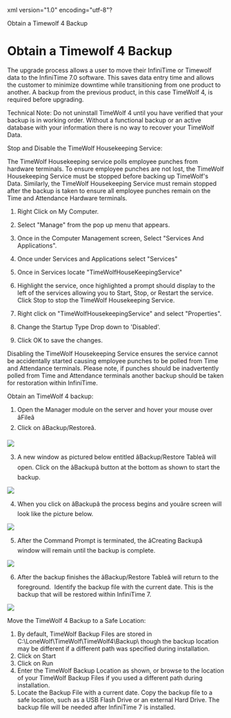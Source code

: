 xml version="1.0" encoding="utf-8"?





Obtain a Timewolf 4 Backup




# Obtain a Timewolf 4 Backup

The upgrade process allows a user to move their InfiniTime or Timewolf data to the InfiniTime 7.0 software. This saves data entry time and allows the customer to minimize downtime while transitioning from one product to another. A backup from the previous product, in this case TimeWolf 4, is required before upgrading.

Technical Note: Do not uninstall TimeWolf 4 until you have verified that your backup is in working order. Without a functional backup or an active database with your information there is no way to recover your TimeWolf Data.

Stop and Disable the TimeWolf Housekeeping Service:

The TimeWolf Housekeeping service polls employee punches from hardware terminals. To ensure employee punches are not lost, the TimeWolf Housekeeping Service must be stopped before backing up TimeWolf's Data. Similarly, the TimeWolf Housekeeping Service must remain stopped after the backup is taken to ensure all employee punches remain on the Time and Attendance Hardware terminals.

1. Right Click on My Computer.

2. Select "Manage" from the pop up menu that appears.

3. Once in the Computer Management screen, Select "Services And Applications".

4. Once under Services and Applications select "Services"

5. Once in Services locate "TimeWolfHouseKeepingService"

6. Highlight the service, once highlighted a prompt should display to the left of the services allowing you to Start, Stop, or Restart the service. Click Stop to stop the TimeWolf Housekeeping Service.

7. Right click on "TimeWolfHousekeepingService" and select "Properties".

8. Change the Startup Type Drop down to 'Disabled'.

9. Click OK to save the changes.

Disabling the TimeWolf Housekeeping Service ensures the service cannot be accidentally started causing employee punches to be polled from Time and Attendance terminals. Please note, if punches should be inadvertently polled from Time and Attendance terminals another backup should be taken for restoration within InfiniTime.

Obtain an TimeWolf 4 backup:

1. Open the Manager module on the server and hover your mouse over âFileâ
2. Click on âBackup/Restoreâ.

![](/img/SFT_CH3_Backup_02.gif)

3. A new window as pictured below entitled âBackup/Restore Tableâ will open. Click on the âBackupâ button at the bottom as shown to start the backup.

![](/img/SFT_CH3_Backup_01.gif)

4. When you click on âBackupâ the process begins and youâre screen will look like the picture below.

![](/img/SFT_CH3_Backup_03.gif)

5. After the Command Prompt is terminated, the âCreating Backupâ window will remain until the backup is complete.

![](/img/SFT_CH3_Backup_03.gif)

6. After the backup finishes the âBackup/Restore Tableâ will return to the foreground.  Identify the backup file with the current date. This is the backup that will be restored within InfiniTime 7.

![](/img/SFT_CH3_Backup_02.gif)

Move the TimeWolf 4 Backup to a Safe Location:

1. By default, TimeWolf Backup Files are stored in C:\LoneWolf\TimeWolf\TimeWolf4\Backup\ though the backup location may be different if a different path was specified during installation.
2. Click on Start
3. Click on Run
4. Enter the TimeWolf Backup Location as shown, or browse to the location of your TimeWolf Backup Files if you used a different path during installation.
5. Locate the Backup File with a current date. Copy the backup file to a safe location, such as a USB Flash Drive or an external Hard Drive. The backup file will be needed after InfiniTime 7 is installed.